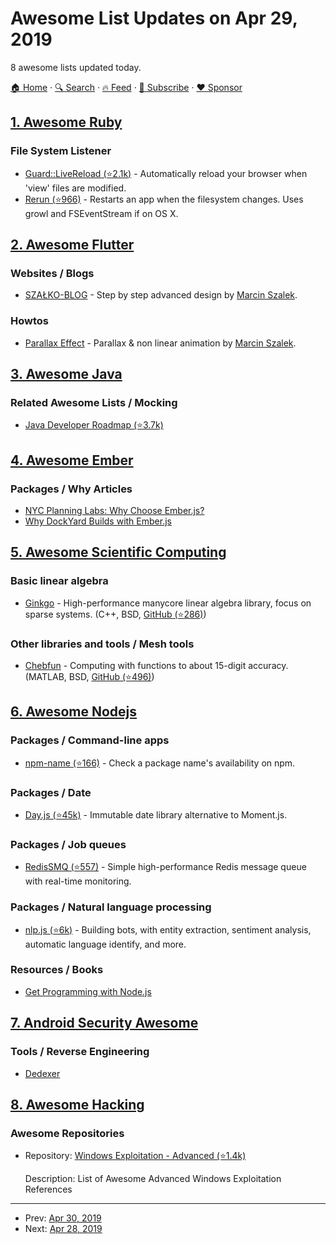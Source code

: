 # Awesome List Updates on Apr 29, 2019

8 awesome lists updated today.

[🏠 Home](/README.md) · [🔍 Search](https://www.trackawesomelist.com/search/) · [🔥 Feed](https://www.trackawesomelist.com/rss.xml) · [📮 Subscribe](https://trackawesomelist.us17.list-manage.com/subscribe?u=d2f0117aa829c83a63ec63c2f&id=36a103854c) · [❤️  Sponsor](https://github.com/sponsors/theowenyoung)



## [1. Awesome Ruby](/content/markets/awesome-ruby/README.md)

### File System Listener

*   [Guard::LiveReload (⭐2.1k)](https://github.com/guard/guard-livereload) - Automatically reload your browser when 'view' files are modified.
*   [Rerun (⭐966)](https://github.com/alexch/rerun) - Restarts an app when the filesystem changes. Uses growl and FSEventStream if on OS X.

## [2. Awesome Flutter](/content/Solido/awesome-flutter/README.md)

### Websites / Blogs

*   [SZAŁKO-BLOG](https://marcinszalek.pl/) - Step by step advanced design by [Marcin Szalek](https://marcinszalek.pl).

### Howtos

*   [Parallax Effect](https://marcinszalek.pl/flutter/tickets-challenge-parallax) - Parallax & non linear animation by [Marcin Szalek](https://marcinszalek.pl).

## [3. Awesome Java](/content/akullpp/awesome-java/README.md)

### Related Awesome Lists / Mocking

*   [Java Developer Roadmap (⭐3.7k)](https://github.com/s4kibs4mi/java-developer-roadmap)

## [4. Awesome Ember](/content/ember-community-russia/awesome-ember/README.md)

### Packages / Why Articles

*   [NYC Planning Labs: Why Choose Ember.js?](https://medium.com/nycplanninglabs/nyc-planning-labs-why-choose-ember-js-fe9ff75f4373)
*   [Why DockYard Builds with Ember.js](https://dockyard.com/blog/2017/10/04/why-dockyard-uses-ember)

## [5. Awesome Scientific Computing](/content/nschloe/awesome-scientific-computing/README.md)

### Basic linear algebra

*   [Ginkgo](https://ginkgo-project.github.io/) - High-performance manycore linear algebra library, focus on sparse systems.
    (C++, BSD, [GitHub (⭐286)](https://github.com/ginkgo-project/ginkgo))

### Other libraries and tools / Mesh tools

*   [Chebfun](https://www.chebfun.org/) - Computing with functions to about 15-digit accuracy.
    (MATLAB, BSD, [GitHub (⭐496)](https://github.com/chebfun/chebfun))

## [6. Awesome Nodejs](/content/sindresorhus/awesome-nodejs/README.md)

### Packages / Command-line apps

*   [npm-name (⭐166)](https://github.com/sindresorhus/npm-name) - Check a package name's availability on npm.

### Packages / Date

*   [Day.js (⭐45k)](https://github.com/iamkun/dayjs) - Immutable date library alternative to Moment.js.

### Packages / Job queues

*   [RedisSMQ (⭐557)](https://github.com/weyoss/redis-smq) - Simple high-performance Redis message queue with real-time monitoring.

### Packages / Natural language processing

*   [nlp.js (⭐6k)](https://github.com/axa-group/nlp.js) - Building bots, with entity extraction, sentiment analysis, automatic language identify, and more.

### Resources / Books

*   [Get Programming with Node.js](https://www.manning.com/books/get-programming-with-node-js)

## [7. Android Security Awesome](/content/ashishb/android-security-awesome/README.md)

### Tools / Reverse Engineering

*   [Dedexer](https://sourceforge.net/projects/dedexer/)

## [8. Awesome Hacking](/content/Hack-with-Github/Awesome-Hacking/README.md)

### Awesome Repositories

- Repository: [Windows Exploitation - Advanced (⭐1.4k)](https://github.com/yeyintminthuhtut/Awesome-Advanced-Windows-Exploitation-References)

  Description: List of Awesome Advanced Windows Exploitation References



---

- Prev: [Apr 30, 2019](/content/2019/04/30/README.md)
- Next: [Apr 28, 2019](/content/2019/04/28/README.md)